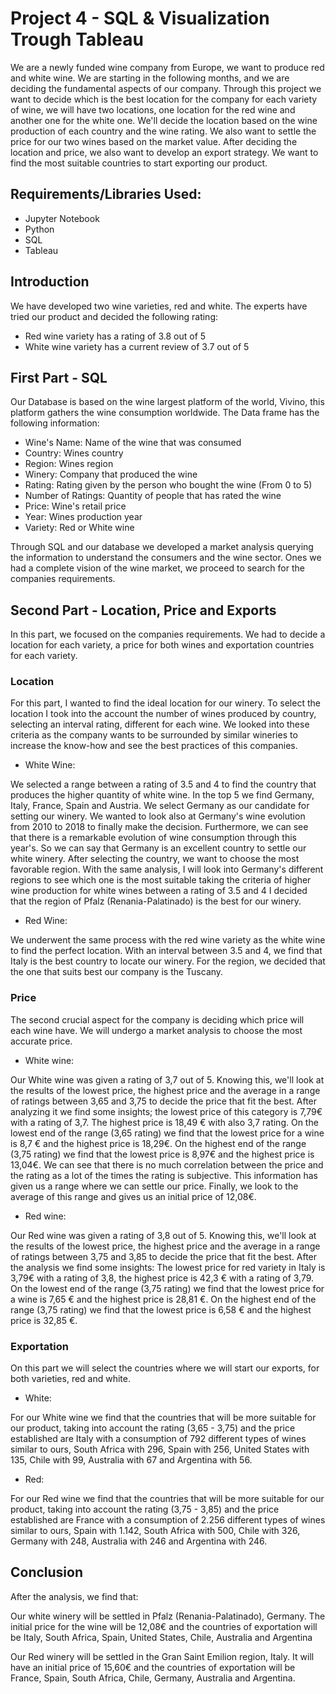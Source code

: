 # Project 4 - SQL & Visualization Trough Tableau

We are a newly funded wine company from Europe, we want to produce red and white wine. We are starting in the following months, and we are deciding the fundamental aspects of our company. 
Through this project we want to decide which is the best location for the company for each variety of wine, we will have two locations, one location for the red wine and another one for the white one. We'll decide the location based on the wine production of each country and the wine rating. 
We also want to settle the price for our two wines based on the market value.
After deciding the location and price, we also want to develop an export strategy. We want to find the most suitable countries to start exporting our product.

## Requirements/Libraries Used: 

- Jupyter Notebook
- Python
- SQL
- Tableau


## Introduction

We have developed two wine varieties, red and white. The experts have tried our product and decided the following rating:

- Red wine variety has a rating of 3.8 out of 5
- White wine variety has a current review of 3.7 out of 5


## First Part - SQL

Our Database is based on the wine largest platform of the world, Vivino, this platform gathers the wine consumption worldwide. The Data frame has the following information:
- Wine's Name: Name of the wine that was consumed
- Country: Wines country
- Region: Wines region
- Winery: Company that produced the wine
- Rating: Rating given by the person who bought the wine (From 0 to 5)
- Number of Ratings: Quantity of people that has rated the wine
- Price: Wine's retail price
- Year: Wines production year
- Variety: Red or White wine

Through SQL and our database we developed a market analysis querying the information to understand the consumers and the wine sector. Ones we had a complete vision of the wine market, we proceed to search for the companies requirements.

## Second Part - Location, Price and Exports

In this part, we focused on the companies requirements. We had to decide a location for each variety, a price for both wines and exportation countries for each variety.

### Location

For this part, I wanted to find the ideal location for our winery. To select the location I took into the account the number of wines produced by country, selecting an interval rating, different for each wine. We looked into these criteria as the company wants to be surrounded by similar wineries to increase the know-how and see the best practices of this companies.

- White Wine:

We selected a range between a rating of 3.5 and 4 to find the country that produces the higher quantity of white wine. In the top 5 we find Germany, Italy, France, Spain and Austria. We select Germany as our candidate for setting our winery. We wanted to look also at Germany's wine evolution from 2010 to 2018 to finally make the decision. Furthermore, we can see that there is a remarkable evolution of wine consumption through this year's. So we can say that Germany is an excellent country to settle our white winery. After selecting the country, we want to choose the most favorable region. With the same analysis, I will look into Germany's different regions to see which one is the most suitable taking the criteria of higher wine production for white wines between a rating of 3.5 and 4 I decided that the region of Pfalz (Renania-Palatinado) is the best for our winery.

- Red Wine:

We underwent the same process with the red wine variety as the white wine to find the perfect location. With an interval between 3.5 and 4, we find that Italy is the best country to locate our winery. For the region, we decided that the one that suits best our company is the Tuscany.


### Price

The second crucial aspect for the company is deciding which price will each wine have. We will undergo a market analysis to choose the most accurate price.

- White wine:

Our White wine was given a rating of 3,7 out of 5.
Knowing this, we'll look at the results of the lowest price, the highest price and the average in a range of ratings between 3,65 and 3,75 to decide the price that fit the best. After analyzing it we find some insights; the lowest price of this category is 7,79€ with a rating of 3,7. The highest price is 18,49 € with also 3,7 rating. On the lowest end of the range (3,65 rating) we find that the lowest price for a wine is 8,7 € and the highest price is 18,29€. On the highest end of the range (3,75 rating) we find that the lowest price is 8,97€ and the highest price is 13,04€. We can see that there is no much correlation between the price and the rating as a lot of the times the rating is subjective. This information has given us a range where we can settle our price. Finally, we look to the average of this range and gives us an initial price of 12,08€.


- Red wine:

Our Red wine was given a rating of 3,8 out of 5.
Knowing this, we'll look at the results of the lowest price, the highest price and the average in a range of ratings between 3,75 and 3,85 to decide the price that fit the best. After the analysis we find some insights: The lowest price for red variety in Italy is 3,79€ with a rating of 3,8, the highest price is 42,3 € with a rating of 3,79. On the lowest end of the range (3,75 rating) we find that the lowest price for a wine is 7,65 € and the highest price is 28,81 €. On the highest end of the range (3,75 rating) we find that the lowest price is 6,58 € and the highest price is 32,85 €.

### Exportation

On this part we will select the countries where we will start our exports, for both varieties, red and white.

- White:

For our White wine we find that the countries that will be more suitable for our product, taking into account the rating (3,65 - 3,75) and the price established are Italy with a consumption of 792 different types of wines similar to ours, South Africa with 296, Spain with 256, United States with 135, Chile with 99, Australia with 67 and Argentina with 56. 

- Red: 

For our Red wine we find that the countries that will be more suitable for our product, taking into account the rating (3,75 - 3,85) and the price established are France with a consumption of 2.256 different types of wines similar to ours, Spain with 1.142, South Africa with 500, Chile with 326, Germany with 248, Australia with 246 and Argentina with 246.

## Conclusion

After the analysis, we find that:

Our white winery will be settled in Pfalz (Renania-Palatinado), Germany. The initial price for the wine will be 12,08€ and the countries of exportation will be Italy, South Africa, Spain, United States, Chile, Australia and Argentina

Our Red winery will be settled in the Gran Saint Emilion region, Italy. It will have an initial price of 15,60€ and the countries of exportation will be France, Spain, South Africa, Chile, Germany, Australia and Argentina.

